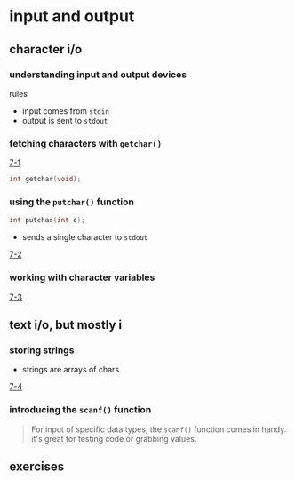 # input and output

## character i/o

### understanding input and output devices

rules

- input comes from `stdin`
- output is sent to `stdout`

### fetching characters with `getchar()`

[7-1](listings/listing0701.c)

```c
int getchar(void);
```

### using the `putchar()` function

```c
int putchar(int c);
```

- sends a single character to `stdout`

[7-2](listings/listing0702.c)

### working with character variables

[7-3](listings/listing0703.c)



## text i/o, but mostly i

### storing strings

- strings are arrays of chars

[7-4](listings/listing0704.c)

### introducing the `scanf()` function

>For input of specific data types, the `scanf()` function comes in handy. it's great for testing code or grabbing values.


## exercises

[exercise 7-1]: ./exercises/ex01/main.c
[exercise 7-2]: ./exercises/ex02/main.c 